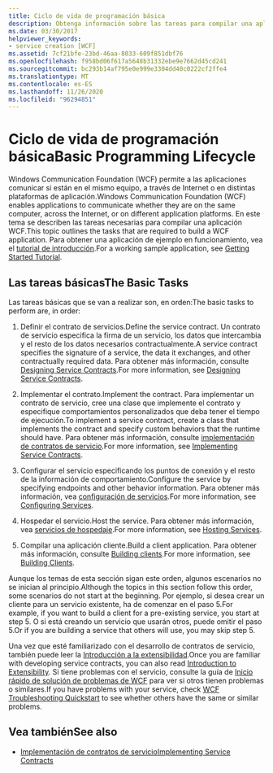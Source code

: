 ```yaml
---
title: Ciclo de vida de programación básica
description: Obtenga información sobre las tareas para compilar una aplicación WCF. WCF permite que las aplicaciones se comuniquen en el mismo equipo, a través de redes o en distintas plataformas de aplicaciones.
ms.date: 03/30/2017
helpviewer_keywords:
- service creation [WCF]
ms.assetid: 7cf21bfe-23bd-46aa-8033-609f851dbf76
ms.openlocfilehash: f958bd06f617a5648b31332ebe9e7662d45cd241
ms.sourcegitcommit: bc293b14af795e0e999e3304dd40c0222cf2ffe4
ms.translationtype: MT
ms.contentlocale: es-ES
ms.lasthandoff: 11/26/2020
ms.locfileid: "96294851"
---
```

# <a name="basic-programming-lifecycle"></a><span data-ttu-id="bd574-104">Ciclo de vida de programación básica</span><span class="sxs-lookup"><span data-stu-id="bd574-104">Basic Programming Lifecycle</span></span>

<span data-ttu-id="bd574-105">Windows Communication Foundation (WCF) permite a las aplicaciones comunicar si están en el mismo equipo, a través de Internet o en distintas plataformas de aplicación.</span><span class="sxs-lookup"><span data-stu-id="bd574-105">Windows Communication Foundation (WCF) enables applications to communicate whether they are on the same computer, across the Internet, or on different application platforms.</span></span> <span data-ttu-id="bd574-106">En este tema se describen las tareas necesarias para compilar una aplicación WCF.</span><span class="sxs-lookup"><span data-stu-id="bd574-106">This topic outlines the tasks that are required to build a WCF application.</span></span> <span data-ttu-id="bd574-107">Para obtener una aplicación de ejemplo en funcionamiento, vea el [tutorial de introducción](getting-started-tutorial.md).</span><span class="sxs-lookup"><span data-stu-id="bd574-107">For a working sample application, see [Getting Started Tutorial](getting-started-tutorial.md).</span></span>  
  
## <a name="the-basic-tasks"></a><span data-ttu-id="bd574-108">Las tareas básicas</span><span class="sxs-lookup"><span data-stu-id="bd574-108">The Basic Tasks</span></span>  

 <span data-ttu-id="bd574-109">Las tareas básicas que se van a realizar son, en orden:</span><span class="sxs-lookup"><span data-stu-id="bd574-109">The basic tasks to perform are, in order:</span></span>  
  
1. <span data-ttu-id="bd574-110">Definir el contrato de servicios.</span><span class="sxs-lookup"><span data-stu-id="bd574-110">Define the service contract.</span></span> <span data-ttu-id="bd574-111">Un contrato de servicio especifica la firma de un servicio, los datos que intercambia y el resto de los datos necesarios contractualmente.</span><span class="sxs-lookup"><span data-stu-id="bd574-111">A service contract specifies the signature of a service, the data it exchanges, and other contractually required data.</span></span> <span data-ttu-id="bd574-112">Para obtener más información, consulte [Designing Service Contracts](designing-service-contracts.md).</span><span class="sxs-lookup"><span data-stu-id="bd574-112">For more information, see [Designing Service Contracts](designing-service-contracts.md).</span></span>  
  
2. <span data-ttu-id="bd574-113">Implementar el contrato.</span><span class="sxs-lookup"><span data-stu-id="bd574-113">Implement the contract.</span></span> <span data-ttu-id="bd574-114">Para implementar un contrato de servicio, cree una clase que implemente el contrato y especifique comportamientos personalizados que deba tener el tiempo de ejecución.</span><span class="sxs-lookup"><span data-stu-id="bd574-114">To implement a service contract, create a class that implements the contract and specify custom behaviors that the runtime should have.</span></span> <span data-ttu-id="bd574-115">Para obtener más información, consulte [implementación de contratos de servicio](implementing-service-contracts.md).</span><span class="sxs-lookup"><span data-stu-id="bd574-115">For more information, see [Implementing Service Contracts](implementing-service-contracts.md).</span></span>  
  
3. <span data-ttu-id="bd574-116">Configurar el servicio especificando los puntos de conexión y el resto de la información de comportamiento.</span><span class="sxs-lookup"><span data-stu-id="bd574-116">Configure the service by specifying endpoints and other behavior information.</span></span> <span data-ttu-id="bd574-117">Para obtener más información, vea [configuración de servicios](configuring-services.md).</span><span class="sxs-lookup"><span data-stu-id="bd574-117">For more information, see [Configuring Services](configuring-services.md).</span></span>  
  
4. <span data-ttu-id="bd574-118">Hospedar el servicio.</span><span class="sxs-lookup"><span data-stu-id="bd574-118">Host the service.</span></span> <span data-ttu-id="bd574-119">Para obtener más información, vea [servicios de hospedaje](hosting-services.md).</span><span class="sxs-lookup"><span data-stu-id="bd574-119">For more information, see [Hosting Services](hosting-services.md).</span></span>  
  
5. <span data-ttu-id="bd574-120">Compilar una aplicación cliente.</span><span class="sxs-lookup"><span data-stu-id="bd574-120">Build a client application.</span></span> <span data-ttu-id="bd574-121">Para obtener más información, consulte [Building clients](building-clients.md).</span><span class="sxs-lookup"><span data-stu-id="bd574-121">For more information, see [Building Clients](building-clients.md).</span></span>  
  
 <span data-ttu-id="bd574-122">Aunque los temas de esta sección sigan este orden, algunos escenarios no se inician al principio.</span><span class="sxs-lookup"><span data-stu-id="bd574-122">Although the topics in this section follow this order, some scenarios do not start at the beginning.</span></span> <span data-ttu-id="bd574-123">Por ejemplo, si desea crear un cliente para un servicio existente, ha de comenzar en el paso 5.</span><span class="sxs-lookup"><span data-stu-id="bd574-123">For example, if you want to build a client for a pre-existing service, you start at step 5.</span></span> <span data-ttu-id="bd574-124">O si está creando un servicio que usarán otros, puede omitir el paso 5.</span><span class="sxs-lookup"><span data-stu-id="bd574-124">Or if you are building a service that others will use, you may skip step 5.</span></span>  
  
 <span data-ttu-id="bd574-125">Una vez que esté familiarizado con el desarrollo de contratos de servicio, también puede leer la [Introducción a la extensibilidad](introduction-to-extensibility.md).</span><span class="sxs-lookup"><span data-stu-id="bd574-125">Once you are familiar with developing service contracts, you can also read [Introduction to Extensibility](introduction-to-extensibility.md).</span></span> <span data-ttu-id="bd574-126">Si tiene problemas con el servicio, consulte la guía de [Inicio rápido de solución de problemas de WCF](wcf-troubleshooting-quickstart.md) para ver si otros tienen problemas o similares.</span><span class="sxs-lookup"><span data-stu-id="bd574-126">If you have problems with your service, check [WCF Troubleshooting Quickstart](wcf-troubleshooting-quickstart.md) to see whether others have the same or similar problems.</span></span>  
  
## <a name="see-also"></a><span data-ttu-id="bd574-127">Vea también</span><span class="sxs-lookup"><span data-stu-id="bd574-127">See also</span></span>

- [<span data-ttu-id="bd574-128">Implementación de contratos de servicio</span><span class="sxs-lookup"><span data-stu-id="bd574-128">Implementing Service Contracts</span></span>](implementing-service-contracts.md)
